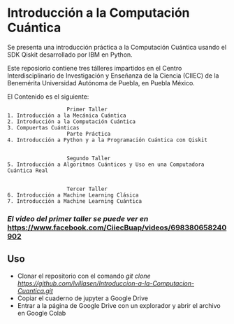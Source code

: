 # Introducción a la Computación Cuántica
Se presenta una introducción práctica a la Computación Cuántica usando el SDK Qiskit desarrollado por IBM en Python. 

Este reposiorio contiene tres tálleres impartidos en el Centro Interdisciplinario de Investigación y Enseñanza de la Ciencia (CIIEC) de la Benemérita Universidad Autónoma de Puebla, en Puebla México.

El Contenido es el siguiente:

                       Primer Taller
    1. Introducción a la Mecánica Cuántica
    2. Introducción a la Computación Cuántica
    3. Compuertas Cuánticas
                       Parte Práctica
    4. Introducción a Python y a la Programación Cuántica con Qiskit
                

                       Segundo Taller
    5. Introducción a Algoritmos Cuánticos y Uso en una Computadora Cuántica Real
                   

                       Tercer Taller
    6. Introducción a Machine Learning Clásica
    7. Introducción a Machine Learning Cuántica

### *El video del primer taller se puede ver en* https://www.facebook.com/CiiecBuap/videos/698380658240902

## Uso 
- Clonar el repositorio con el comando *git clone https://github.com/lvillasen/Introduccion-a-la-Computacion-Cuantica.git*
- Copiar el cuaderno de jupyter a Google Drive
- Entrar a la página de Google Drive con un explorador y abrir el archivo en Google Colab
